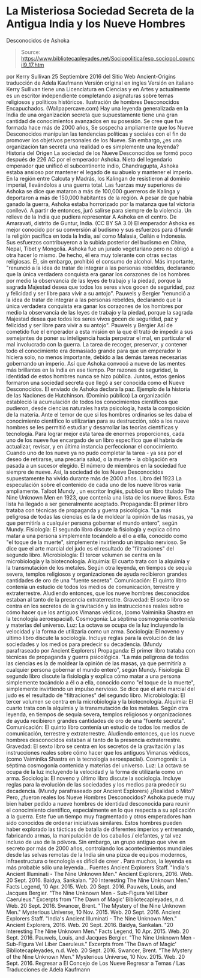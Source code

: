 # La Misteriosa Sociedad Secreta de la Antigua India y los Nueve Hombres 
Desconocidos de Ashoka

> Source: https://www.bibliotecapleyades.net/Sociopolitica/esp_sociopol_council9_17.htm

por Kerry Sullivan 25 Septiembre 2016
del Sitio Web Ancient-Origins
traducción de Adela Kaufmann Versión original en ingles
Versión en italiano
Kerry Sullivan tiene una Licenciatura en Ciencias y en Artes y actualmente es un escritor independiente completando asignaturas sobre temas religiosos y políticos históricos.
Ilustración de hombres Desconocidos Encapuchados.
(Wallpapercave.com)
Hay una leyenda generalizada en la India de una organización secreta que supuestamente tiene una gran cantidad de conocimientos avanzados en su posesión.
Se cree que fue formada hace más de 2000 años, Se sospecha ampliamente que los Nueve Desconocidos manipulan las tendencias políticas y sociales con el fin de promover los objetivos personales de los Nueve.
Sin embargo, ¿es una organización tan secreta una realidad o es simplemente una leyenda?
Historia del Origen La sociedad de los Nueve Desconocidos se formó poco después de 226 AC por el emperador Ashoka.
Nieto del legendario emperador que unificó el subcontinente indio, Chandragupta, Ashoka estaba ansioso por mantener el legado de su abuelo y mantener el imperio.
En la región entre Calcuta y Madrás, los Kalingan de resistieron al dominio imperial, llevándolos a una guerra total. Las fuerzas muy superiores de Ashoka se dice que mataron a más de 100,000 guerreros de Kalinga y deportaron a más de 150,000 habitantes de la región.
A pesar de que había ganado la guerra, Ashoka estaba horrorizado por la matanza que tal victoria conllevó.
A partir de entonces, juró salirse para siempre de la violencia.
Un relieve de la India que pudiera representar
A Ashoka en el centro.
De Amaravati, distrito de Guntur, India.
(CC BY SA 3.0)
El emperador Ashoka es mejor conocido por su conversión al budismo y sus esfuerzos para difundir la religión pacífica en toda la India, así como Malasia, Ceilán e Indonesia.
Sus esfuerzos contribuyeron a la subida posterior del budismo en China, Nepal, Tibet y Mongolia. Ashoka fue un jurado vegetariano pero no obligó a otra hacer lo mismo. De hecho, él era muy tolerante con otras sectas religiosas.
Él, sin embargo, prohibió el consumo de alcohol. Más importante,
"renunció a la idea de tratar de integrar a las personas rebeldes, declarando que la única verdadera conquista era ganar los corazones de los hombres por medio la observancia de las leyes de trabajo y la piedad, porque la sagrada Majestad desea que todos los seres vivos gocen de seguridad, paz y felicidad y ser libre para vivir a su antojo". Pauwels y Bergier
"renunció a la idea de tratar de integrar a las personas rebeldes, declarando que la única verdadera conquista era ganar los corazones de los hombres por medio la observancia de las leyes de trabajo y la piedad, porque la sagrada Majestad desea que todos los seres vivos gocen de seguridad, paz y felicidad y ser libre para vivir a su antojo".
Pauwels y Bergier
Así de cometido fue el emperador a esta misión en la que él trató de impedir a sus semejantes de poner su inteligencia hacia perpetrar el mal, en particular el mal involucrado con la guerra.
La tarea de recoger, preservar, y contener todo el conocimiento era demasiado grande para que un emperador lo hiciera solo, no menos importante, debido a las demás tareas necesarias gobernando un imperio.
Así que Ashoka convocó a nueve de las mentes más brillantes en la India en ese tiempo. Por razones de seguridad, la identidad de estos hombres nunca se hizo pública.
Juntos, estos genios formaron una sociedad secreta que llegó a ser conocida como el Nueve Desconocidos.
El enviado de Ashoka declara la paz.
Ejemplo de la historia de las Naciones de Hutchinson.
(Dominio público)
La organización estableció la acumulación de todos los conocimientos científicos que pudieron, desde ciencias naturales hasta psicología, hasta la composición de la materia.
Ante el temor de que si los hombres ordinarios se les daba el conocimiento científico lo utilizarían para su destrucción, sólo a los nueve hombres se les permitió estudiar y desarrollar las teorías científicas y tecnología.
Para lograr mejor esta tarea de enormes proporciones, cada uno de los nueve fue encargado de un libro específico que él habría de actualizar, revisar, y en última instancia perfeccionar el conocimiento.
Cuando uno de los nueve ya no pudo completar la tarea - ya sea por el deseo de retirarse, una precaria salud, o la muerte - la obligación era pasada a un sucesor elegido.
El número de miembros en la sociedad fue siempre de nueve.
Así, la sociedad de los Nueve Desconocidos supuestamente ha vivido durante más de 2000 años.
Libro del 1923 La especulación sobre el contenido de cada uno de los nueve libros varía ampliamente.
Talbot Mundy , un escritor Inglés, publicó un libro titulado The Nine Unknown Men en 1923, que contenía una lista de los nueve libros.
Esta lista ha llegado a ser generalmente aceptado.
Propaganda: El primer libro trataba con técnicas de propaganda y guerra psicológica. "La más peligrosa de todas las ciencias es la de moldear la opinión de las masas, ya que permitiría a cualquier persona gobernar el mundo entero", según Mundy. Fisiología: El segundo libro discute la fisiología y explica cómo matar a una persona simplemente tocándolo a él o a ella, conocido como "el toque de la muerte", simplemente invirtiendo un impulso nervioso. Se dice que el arte marcial del judo es el resultado de "filtraciones" del segundo libro. Microbiología: El tercer volumen se centra en la microbiología y la biotecnología. Alquimia: El cuarto trata con la alquimia y la transmutación de los metales. Según otra leyenda, en tiempos de sequía severa, templos religiosos y organizaciones de ayuda recibieron grandes cantidades de oro de una "fuente secreta". Comunicación: El quinto libro contenía un estudio de todos los medios de comunicación, terrestre y extraterrestre. Aludiendo entonces, que los nueve hombres desconocidos estaban al tanto de la presencia extraterrestre. Gravedad: El sexto libro se centra en los secretos de la gravitación y las instrucciones reales sobre cómo hacer que los antiguos Vimanas védicos, (como Vaiminika Shastra en la tecnología aeroespacial). Cosmogonía: La séptima cosmogonía contenida y materias del universo. Luz: La octava se ocupa de la luz incluyendo la velocidad y la forma de utilizarla como un arma. Sociología: El noveno y último libro discute la sociología. Incluye reglas para la evolución de las sociedades y los medios para predecir su decadencia. (Mundy parafraseado por Ancient Explorers)
Propaganda: El primer libro trataba con técnicas de propaganda y guerra psicológica. "La más peligrosa de todas las ciencias es la de moldear la opinión de las masas, ya que permitiría a cualquier persona gobernar el mundo entero", según Mundy.
Fisiología: El segundo libro discute la fisiología y explica cómo matar a una persona simplemente tocándolo a él o a ella, conocido como "el toque de la muerte", simplemente invirtiendo un impulso nervioso. Se dice que el arte marcial del judo es el resultado de "filtraciones" del segundo libro.
Microbiología: El tercer volumen se centra en la microbiología y la biotecnología.
Alquimia: El cuarto trata con la alquimia y la transmutación de los metales. Según otra leyenda, en tiempos de sequía severa, templos religiosos y organizaciones de ayuda recibieron grandes cantidades de oro de una "fuente secreta".
Comunicación: El quinto libro contenía un estudio de todos los medios de comunicación, terrestre y extraterrestre. Aludiendo entonces, que los nueve hombres desconocidos estaban al tanto de la presencia extraterrestre.
Gravedad: El sexto libro se centra en los secretos de la gravitación y las instrucciones reales sobre cómo hacer que los antiguos Vimanas védicos, (como Vaiminika Shastra en la tecnología aeroespacial).
Cosmogonía: La séptima cosmogonía contenida y materias del universo.
Luz: La octava se ocupa de la luz incluyendo la velocidad y la forma de utilizarla como un arma.
Sociología: El noveno y último libro discute la sociología. Incluye reglas para la evolución de las sociedades y los medios para predecir su decadencia.
(Mundy parafraseado por Ancient Explorers)
¿Realidad o Mito?
Pero, ¿fueron reales los Nueve Hombres Desconocidos?
Ashoka puede muy bien haber pedido a nueve hombres de identidad desconocida para reunir el conocimiento científico, especialmente en lo que respecta a su aplicación a la guerra. Este fue un tiempo muy fragmentado y otros emperadores han sido conocidos de ordenar iniciativas similares.
Estos hombres pueden haber explorado las tácticas de batalla de diferentes imperios y entrenando, fabricando armas, la manipulación de los caballos / elefantes, y tal vez incluso de uso de la pólvora.
Sin embargo, un grupo antiguo que vive en secreto por más de 2000 años, controlando los acontecimientos mundiales desde las selvas remotas de la India sin una pizca de equipos modernos, infraestructura o tecnología es difícil de creer .
Para muchos, la leyenda es más probable sólo una leyenda...
Fuentes
Ancient Explorers Staff. "India's Ancient Illuminati - The Nine Unknown Men." Ancient Explorers, 2016. Web. 20 Sept. 2016. Baidya, Sankalan. "20 Interesting The Nine Unknown Men." Facts Legend, 10 Apr. 2015. Web. 20 Sept. 2016. Pauwels, Louis, and Jacques Bergier. "The Nine Unknown Men - Sub-Figura Vel Liber Caeruleus." Excerpts from 'The Dawn of Magic' Bibliotecapleyades, n.d. Web. 20 Sept. 2016. Swancer, Brent. "The Mystery of the Nine Unknown Men." Mysterious Universe, 10 Nov. 2015. Web. 20 Sept. 2016.
Ancient Explorers Staff. "India's Ancient Illuminati - The Nine Unknown Men." Ancient Explorers, 2016. Web. 20 Sept. 2016.
Baidya, Sankalan. "20 Interesting The Nine Unknown Men." Facts Legend, 10 Apr. 2015. Web. 20 Sept. 2016.
Pauwels, Louis, and Jacques Bergier. "The Nine Unknown Men - Sub-Figura Vel Liber Caeruleus." Excerpts from 'The Dawn of Magic' Bibliotecapleyades, n.d. Web. 20 Sept. 2016.
Swancer, Brent. "The Mystery of the Nine Unknown Men." Mysterious Universe, 10 Nov. 2015. Web. 20 Sept. 2016.
Regresar a El Concejo de Los Nueve
Regresar a Temas / Las Traducciones de Adela Kaufmann
